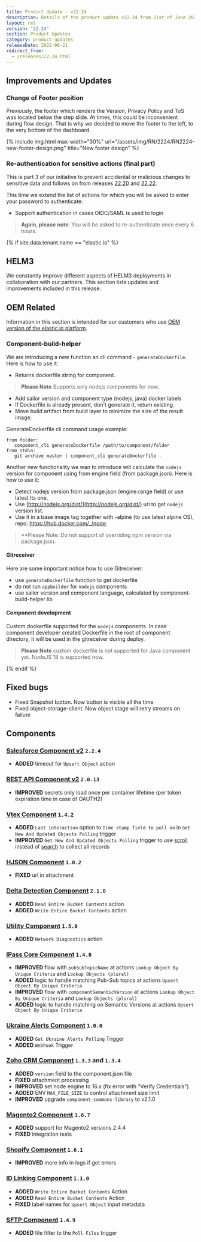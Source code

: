 ```yaml
---
title: Product Update - v22.24
description: Details of the product update v22.24 from 21st of June 2022.
layout: rel
version: "22.24"
section: Product Updates
category: product-updates
releaseDate: 2022-06-21
redirect_from:
  - /releases/22.24.html
---
```


## Improvements and Updates

### Change of Footer position

Previously, the footer which renders the Version, Privacy Policy and ToS was located below the step slide. At times, this could be inconvenient during flow design. That is why we decided to move the footer to the left, to the very bottom of the dashboard.

{% include img.html max-width="30%" url="/assets/img/RN/2224/RN2224-new-footer-design.png" title="New footer design" %}

### Re-authentication for sensitive actions (final part)

This is part 3 of our initiative to prevent accidental or malicious changes to
sensitive data and follows on from releases
[22.20](/releases/22/20#re-authentication-for-sensitive-actions) and [22.22](/releases/22/22#re-authentication-for-sensitive-actions-continuation).

This time we extend the list of actions for which you will be asked to enter your
password to authenticate:

* Support authentication in cases OIDC/SAML is used to login

> **Again, please note**: You will be asked to re-authenticate once every 6 hours.


{% if site.data.tenant.name == "elastic.io" %}

## HELM3

We constantly improve different aspects of HELM3 deployments in collaboration
with our partners. This section lists updates and improvements included in this release.


## OEM Related

Information in this section is intended for our customers who use
[OEM version of the elastic.io platform](https://www.elastic.io/saas-embedded-integration/).

### Component-build-helper

We are introducing a new function an cli command -  `generateDockerfile`. Here is how to use it:

*   Returns dockerfile string for component.
> **Please Note** Supports only nodejs components for now.

  * Add sailor version and component type (nodejs, java) docker labels
  * If Dockerfile is already present, don't generate it, return existing.
  * Move build artifact from build layer to minimize the size of the result image.

GenerateDockerfile cli command usage example:

```
from folder:
   component_cli generateDockerfile /path/to/component/folder
from stdin:
   git archive master | component_cli generateDockerfile -
```

Another new functionality we wan to introduce will calculate the `nodejs` version
for component using from engine field (from package.json). Here is how to use it:

*   Detect nodejs version from package.json (engine.range field) or use latest lts one.
*   Use [http://nodejs.org/dist/](http://nodejs.org/dist/) uri to get `nodejs` version list.
*   Use it in a base image tag together with -alpine (to use latest alpine OS), repo: https://hub.docker.com/_/node.

> **Please Note: Do not support of overriding npm version via package.json.

#### Gitreceiver

Here are some important notice how to use Gitreceiver:

*   use `generateDockerfile` function to get dockerfile
*   do not run `appbuilder` for `nodejs` components
*   use sailor version and component language, calculated by component-build-helper lib

#### Component development

Custom dockerfile supported for the `nodejs` components. In case component developer
created Dockerfile in the root of component directory, it will be used in the gitreceiver during deploy.

>**Please Note** custom dockerfile is not supported for Java component yet.
NodeJS 18 is supported now.


{% endif %}

## Fixed bugs

*   Fixed Snapshot button. Now button is visible all the time
*   Fixed object-storage-client. Now object stage will retry streams on failure

## Components

### [Salesforce Component v2](/components/salesforce/) `2.2.4`

*   **ADDED** timeout for `Upsert Object` action

### [REST API Component v2](/components/rest-api/) `2.0.13`

*   **IMPROVED** secrets only load once per container lifetime (per token expiration time in case of OAUTH2)

### [Vtex Component](/components/vtex/) `1.4.2`

*   **ADDED** `Last interaction` option to `Time stamp field to poll on` in `Get New And Updated Objects Polling` trigger
*   **IMPROVED** `Get New And Updated Objects Polling` trigger to use [scroll](https://developers.vtex.com/vtex-rest-api/reference/scroll) instead of [search](https://developers.vtex.com/vtex-rest-api/reference/search) to collect all records

### [HJSON Component](/components/hjson/) `1.0.2`

*   **FIXED** url in attachment

### [Delta Detection Component](/components/delta-detection/) `2.1.0`

*   **ADDED** `Read Entire Bucket Contents` action
*   **ADDED** `Write Entire Bucket Contents` action

### [Utility Component](/components/utility/) `1.5.0`

*   **ADDED** `Network Diagnostics` action

### [IPass Core Component](/components/ipaas-core/) `1.4.0`

*   **IMPROVED** flow with `pubSubTopicName` at actions `Lookup Object By Unique Criteria` and `Lookup Objects (plural)`
*   **ADDED** logic to handle matching Pub-Sub topics at actions `Upsert Object By Unique Criteria`
*   **IMPROVED** flow with `componentSemanticVersion` at actions `Lookup Object By Unique Criteria` and `Lookup Objects (plural)`
*   **ADDED** logic to handle matching on Semantic Versions at actions `Upsert Object By Unique Criteria`

### [Ukraine Alerts Component](/components/ukraine-alerts/) `1.0.0`

*   **ADDED** `Get Ukraine Alerts Polling` Trigger
*   **ADDED** `Webhook` Trigger

### [Zoho CRM Component](/components/zoho-crm/) `1.3.3` and `1.3.4`

*   **ADDED** `version` field to the component.json file
*   **FIXED** attachment processing
*   **IMPROVED** set node engine to 16.x (fix error with "Verify Credentials")
*   **ADDED** ENV `MAX_FILE_SIZE` to control attachment size limit
*   **IMPROVED** upgrade `component-commons-library` to v2.1.0


### [Magento2 Component](/components/magento2/) `1.6.7`

*   **ADDED** support for Magento2 versions 2.4.4
*   **FIXED** integration tests

###  [Shopify Component](/components/shopify-admin/) `1.6.1`

*   **IMPROVED** more info in logs if got errors

### [ID Linking Component](/components/id-linking/) `1.1.0`

*   **ADDED** `Write Entire Bucket Contents` Action
*   **ADDED** `Read Entire Bucket Contents` Action
*   **FIXED** label names for `Upsert Object` input metadata

###  [SFTP Component](/components/sftp/) `1.4.9`

*   **ADDED** file filter to the `Poll Files` trigger
